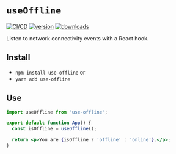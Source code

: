 # `useOffline`

[![CI/CD](https://github.com/CharlesStover/quisi.do/actions/workflows/cd.yml/badge.svg?branch=main&event=push)](https://github.com/CharlesStover/quisi.do/actions/workflows/cd.yml)
[![version](https://img.shields.io/npm/v/use-offline.svg)](https://www.npmjs.com/package/use-offline)
[![downloads](https://img.shields.io/npm/dt/use-offline.svg)](https://www.npmjs.com/package/use-offline)

Listen to network connectivity events with a React hook.

## Install

- `npm install use-offline` or
- `yarn add use-offline`

## Use

```jsx
import useOffline from 'use-offline';

export default function App() {
  const isOffline = useOffline();

  return <p>You are {isOffline ? 'offline' : 'online'}.</p>;
}
```

